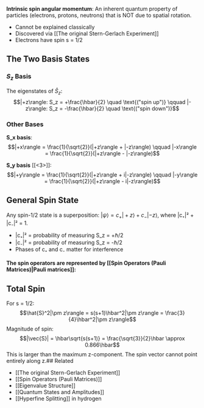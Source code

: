 **Intrinsic spin angular momentum**: An inherent quantum property of particles (electrons, protons, neutrons) that is NOT due to spatial rotation.
- Cannot be explained classically
- Discovered via [[The original Stern-Gerlach Experiment]]
- Electrons have spin s = 1/2
## The Two Basis States
### $S_z$ Basis
The eigenstates of $Ŝ_z$:
$$|+z\rangle: S_z = +\frac{\hbar}{2} \quad \text{("spin up")} \qquad |-z\rangle:  S_z = -\frac{\hbar}{2} \quad \text{("spin down")}$$
### Other Bases
**S_x basis**:
$$|+x\rangle = \frac{1}{\sqrt{2}}(|+z\rangle + |-z\rangle) \qquad |-x\rangle = \frac{1}{\sqrt{2}}(|+z\rangle - |-z\rangle)$$

**S_y basis** [[<3>]]:
$$|+y\rangle = \frac{1}{\sqrt{2}}(|+z\rangle + i|-z\rangle) \qquad |-y\rangle = \frac{1}{\sqrt{2}}(|+z\rangle - i|-z\rangle)$$
## General Spin State
Any spin-1/2 state is a superposition: $|\psi\rangle = c_+|+z\rangle + c_-|-z\rangle$, where |c₊|² + |c₋|² = 1.
- |c₊|² = probability of measuring S_z = +ℏ/2
- |c₋|² = probability of measuring S_z = -ℏ/2
- Phases of c₊ and c₋ matter for interference
#### The spin operators are represented by [[Spin Operators (Pauli Matrices)|Pauli matrices]]:
## Total Spin
For s = 1/2:
$$\hat{S}^2|\pm z\rangle = s(s+1)\hbar^2|\pm z\rangle = \frac{3}{4}\hbar^2|\pm z\rangle$$
Magnitude of spin:
$$|\vec{S}| = \hbar\sqrt{s(s+1)} = \frac{\sqrt{3}}{2}\hbar \approx 0.866\hbar$$
This is larger than the maximum z-component. The spin vector cannot point entirely along z.## Related
- [[The original Stern-Gerlach Experiment]]
- [[Spin Operators (Pauli Matrices)]]
- [[Eigenvalue Structure]]
- [[Quantum States and Amplitudes]]
- [[Hyperfine Splitting]] in hydrogen